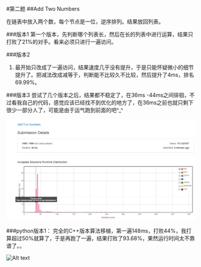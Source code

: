 #第二题
##Add Two Numbers

在链表中放入两个数，每个节点是一位，逆序排列。结果放回列表。

###版本1
第一个版本，先判断哪个列表长，然后在长的列表中进行运算，结果只打败了21%的对手。看来必须只进行一遍访问。

###版本2
1. 最开始只改成了一遍访问，结果速度几乎没有提升，于是只能怀疑微小的细节提升了。把减法改成减等于，判断能不比较久不比较，然后提升了4ms，排名69.99%。

###版本3
尝试了几个版本之后，结果都不稳定了，在36ms -44ms之间徘徊，不过看我自己的代码，感觉应该已经找不到优化的地方了，在36ms之前也就只剩下很少一部分人了，可能是由于运气跑到前面的吧^_^

![Alt text](https://raw.githubusercontent.com/YinWenAtBIT/MarkDown_Pic/master/Leetcod_pic/add_two_numbers.jpg "打败69.99的对手")

###python版本1：
完全的C++版本算法移植，第一遍148ms，打败44%，我打算超过50%就算了，于是再跑了一遍，结果打败了93.68%，果然运行时间太不靠谱了。。

![Alt text](https://raw.githubusercontent.com/YinWenAtBIT/MarkDown_Pic/master/Leetcod_pic/add_two_numbers_py.jpg"打败93.68的对手")
